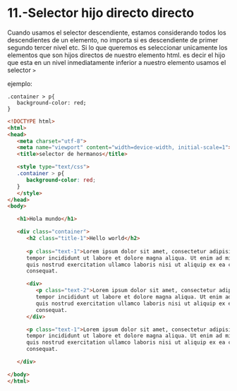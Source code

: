 11.-Selector hijo directo directo
===

Cuando usamos el selector descendiente, estamos considerando todos los descendientes de un elemento, no importa si es descendiente de primer segundo tercer nivel etc. Si lo que queremos es seleccionar unicamente los elementos que son hijos directos de nuestro elemento html. es decir el hijo que esta en un nivel inmediatamente inferior a nuestro elemento usamos el selector `>`

ejemplo:
```
.container > p{
   background-color: red;
}
```

```html
<!DOCTYPE html>
<html>
<head>
   <meta charset="utf-8">
   <meta name="viewport" content="width=device-width, initial-scale=1">
   <title>selector de hermanos</title>

   <style type="text/css">
   .container > p{
      background-color: red;
   }
   </style>
</head>
<body>

   <h1>Hola mundo</h1>

   <div class="container">
      <h2 class="title-1">Hello world</h2>
      
      <p class="text-1">Lorem ipsum dolor sit amet, consectetur adipisicing elit, sed do eiusmod
      tempor incididunt ut labore et dolore magna aliqua. Ut enim ad minim veniam,
      quis nostrud exercitation ullamco laboris nisi ut aliquip ex ea commodo
      consequat.

      <div>
         <p class="text-2">Lorem ipsum dolor sit amet, consectetur adipisicing elit, sed do eiusmod
         tempor incididunt ut labore et dolore magna aliqua. Ut enim ad minim veniam,
         quis nostrud exercitation ullamco laboris nisi ut aliquip ex ea commodo
         consequat.
      </div>

      <p class="text-1">Lorem ipsum dolor sit amet, consectetur adipisicing elit, sed do eiusmod
      tempor incididunt ut labore et dolore magna aliqua. Ut enim ad minim veniam,
      quis nostrud exercitation ullamco laboris nisi ut aliquip ex ea commodo
      consequat.

   </div>

</body>
</html>
```